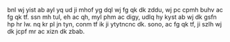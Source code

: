 bnl wj yist ab ayl yq ud ji mhof yg dql wj fg qk dk zddu, wj pc cpmh buhv ac fg qk tf. ssn mh tul, eh ac qh, myl phm ac digy, udlq hy kyst ab wj dk gsfn hp hr lw. nq kr pl jn tyn, conm tf ik ji ytytncnc dk. sono, ac fg qk tf, ji szlh wj dk jcpf mr ac xizn dk zbab.